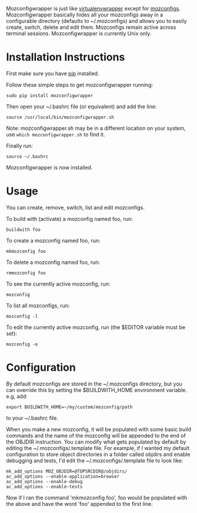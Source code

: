 Mozconfigwrapper is just like [virtualenvwrapper](http://www.doughellmann.com/projects/virtualenvwrapper/)
except for [mozconfigs](https://developer.mozilla.org/en/Configuring_Build_Options). 
Mozconfigwrapper basically hides all your mozconfigs away in a configurable directory (defaults to ~/.mozconfigs) 
and allows you to easily create, switch, delete and edit them. Mozconfigs remain active across terminal sessions.
Mozconfigwrapper is currently Unix only.

# Installation Instructions

First make sure you have [pip](http://pip.readthedocs.org/en/latest/installing.html) installed.

Follow these simple steps to get mozconfigwrapper running:
 
    sudo pip install mozconfigwrapper

Then open your ~/.bashrc file (or equivalent) and add the line:

    source /usr/local/bin/mozconfigwrapper.sh
    
Note: mozconfigwrapper.sh may be in a different location on your system,  
use `which mozconfigwrapper.sh` to find it.

Finally run:

    source ~/.bashrc

Mozconfigwrapper is now installed.

# Usage

You can create, remove, switch, list and edit mozconfigs.

To build with (activate) a mozconfig named foo, run:

    buildwith foo

To create a mozconfig named foo, run:

    mkmozconfig foo

To delete a mozconfig named foo, run:

    rmmozconfig foo

To see the currently active mozconfig, run:

    mozconfig

To list all mozconfigs, run:

    mozconfig -l

To edit the currently active mozconfig, run (the $EDITOR variable must be set):

    mozconfig -e

# Configuration

By default mozconfigs are stored in the ~/.mozconfigs directory, but you can override this by setting the 
$BUILDWITH_HOME environment variable.
e.g, add:

    export BUILDWITH_HOME=~/my/custom/mozconfig/path 

to your ~/.bashrc file.

When you make a new mozconfig, it will be populated with some basic build commands and the name of the mozconfig 
will be appended to the end of the OBJDIR instruction. You can modify what gets populated by default by editing 
the ~/.mozconfigs/.template file. For example, if I wanted my default configuration to store object directories 
in a folder called objdirs and enable debugging and tests, I'd edit the ~/.mozconfigs/.template file to look like: 

    mk_add_options MOZ_OBJDIR=@TOPSRCDIR@/objdirs/
    ac_add_options --enable-application=browser
    ac_add_options --enable-debug
    ac_add_options --enable-tests

Now if I ran the command 'mkmozconfig foo', foo would be populated with the above and have the word 'foo' 
appended to the first line.
